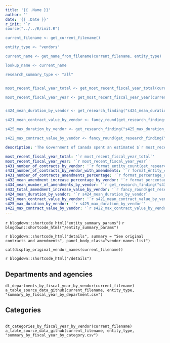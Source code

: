 ```yaml
---
title: '{{ .Name }}'
author: ''
date: '{{ .Date }}'
r_init: '`r 
source("../../R/init.R")

current_filename <- get_current_filename()

entity_type <- "vendors"

current_name <- get_name_from_filename(current_filename, entity_type)

lookup_name <- current_name

research_summary_type <- "all"


most_recent_fiscal_year_total <- get_most_recent_fiscal_year_total(current_filename, entity_type)

most_recent_fiscal_year_year <- get_most_recent_fiscal_year_year(current_filename, entity_type)


s424_mean_duration_by_vendor <- get_research_finding("s424_mean_duration_by_vendor", research_summary_type, "mean_years", "d_vendor_name", lookup_name)

s421_mean_contract_value_by_vendor <- fancy_round(get_research_finding("s421_mean_contract_value_by_vendor", research_summary_type, "mean_overall_value", "d_vendor_name", lookup_name))

s425_max_duration_by_vendor <- get_research_finding("s425_max_duration_by_vendor", research_summary_type, "max_years", "d_vendor_name", lookup_name)

s422_max_contract_value_by_vendor <- fancy_round(get_research_finding("s422_max_contract_value_by_vendor", research_summary_type, "max_overall_value", "d_vendor_name", lookup_name))`'

description: 'The Government of Canada spent an estimated $`r most_recent_fiscal_year_total` in `r most_recent_fiscal_year_year` on contracts with `r current_name`. The average contract duration was `r s424_mean_duration_by_vendor` year, and the average contract value (not including contracts under $10k) was $`r s421_mean_contract_value_by_vendor`. The longest contract was `r s425_max_duration_by_vendor` year. The largest contract by value (including amendments) was $`r s422_max_contract_value_by_vendor`.'

most_recent_fiscal_year_total: '`r most_recent_fiscal_year_total`'
most_recent_fiscal_year_year: '`r most_recent_fiscal_year_year`'
s431_number_of_contracts_by_vendor: '`r format_entity_count(get_research_finding("s431_number_of_contracts_by_vendor", research_summary_type, "contracts", "d_vendor_name", lookup_name))`'
s431_number_of_contracts_by_vendor_with_amendments: '`r format_entity_count(get_research_finding("s431_number_of_contracts_by_vendor", research_summary_type, "contracts_with_amendments", "d_vendor_name", lookup_name))`'
s431_number_of_contracts_amendments_percentage: '`r format_percentage_rounded(get_research_finding("s431_number_of_contracts_by_vendor", research_summary_type, "has_amendments_percentage", "d_vendor_name", lookup_name))`'
s432_mean_amendment_increase_percentage_by_vendor: '`r format_percentage_rounded(get_research_finding("s432_mean_amendment_increase_percentage_by_vendor", research_summary_type, "mean_amendment_increase_percentage", "d_vendor_name", lookup_name))`'
s434_mean_number_of_amendments_by_vendor: '`r get_research_finding("s434_mean_number_of_amendments_by_vendor", research_summary_type, "mean_number_of_amendments", "d_vendor_name", lookup_name)`'
s433_total_amendment_increase_value_by_vendor: '`r fancy_round(get_research_finding("s433_total_amendment_increase_value_by_vendor", research_summary_type, "total_amendment_increase_value", "d_vendor_name", lookup_name))`'
s424_mean_duration_by_vendor: '`r s424_mean_duration_by_vendor`'
s421_mean_contract_value_by_vendor: '`r s421_mean_contract_value_by_vendor`'
s425_max_duration_by_vendor: '`r s425_max_duration_by_vendor`'
s422_max_contract_value_by_vendor: '`r s422_max_contract_value_by_vendor`'
---
```


`r blogdown::shortcode_html("entity_summary_params")`
`r blogdown::shortcode_html("/entity_summary_params")`

`r blogdown::shortcode_html("details", summary = "See original contracts and amendments", panel_body_class="vendor-names-list")`
```{r, echo=FALSE, results='asis', message=FALSE}
cat(display_original_vendor_names(current_filename))
```
`r blogdown::shortcode_html("/details")`

## Departments and agencies

```{r echo=FALSE, message=FALSE, warning=FALSE}
dt_departments_by_fiscal_year_by_vendor(current_filename)
a_table_source_data_github(current_filename, entity_type, "summary_by_fiscal_year_by_department.csv")

```

## Categories

```{r echo=FALSE, message=FALSE, warning=FALSE}

dt_categories_by_fiscal_year_by_vendor(current_filename)
a_table_source_data_github(current_filename, entity_type, "summary_by_fiscal_year_by_category.csv")

```
